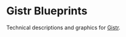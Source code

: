 Gistr Blueprints
================

Technical descriptions and graphics for
[Gistr](https://github.com/interpretation-experiment/gistr-app).
